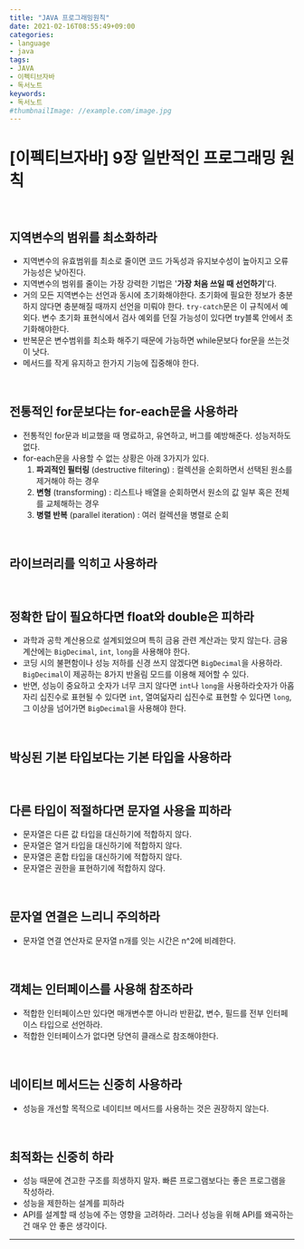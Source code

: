 ```yaml
---
title: "JAVA 프로그래밍원칙"
date: 2021-02-16T08:55:49+09:00
categories:
- language
- java
tags:
- JAVA
- 이펙티브자바
- 독서노트
keywords:
- 독서노트
#thumbnailImage: //example.com/image.jpg
---
```


<!--more-->
# [이펙티브자바] 9장 일반적인 프로그래밍 원칙

&nbsp;

## 지역변수의 범위를 최소화하라
- 지역변수의 유효범위를 최소로 줄이면 코드 가독성과 유지보수성이 높아지고 오류 가능성은 낮아진다.
- 지역변수의 범위를 줄이는 가장 강력한 기법은 '**가장 처음 쓰일 때 선언하기**'다.
- 거의 모든 지역변수는 선언과 동시에 초기화해야한다. 초기화에 필요한 정보가 충분하지 않다면 충분해질 때까지 선언을 미뤄야 한다. `try-catch`문은 이 규칙에서 예외다. 변수 초기화 표현식에서 검사 예외를 던질 가능성이 있다면 try블록 안에서 초기화해야한다. 
- 반복문은 변수범위를 최소화 해주기 때문에 가능하면 while문보다 for문을 쓰는것이 낫다.
- 메서드를 작게 유지하고 한가지 기능에 집중해야 한다.

&nbsp;

## 전통적인 for문보다는 for-each문을 사용하라
- 전통적인 for문과 비교했을 때 명료하고, 유연하고, 버그를 예방해준다. 성능저하도 없다. 
- for-each문을 사용할 수 없는 상황은 아래 3가지가 있다.
  1. **파괴적인 필터링** (destructive filtering) : 컬렉션을 순회하면서 선택된 원소를 제거해야 하는 경우 
  2. **변형** (transforming) : 리스트나 배열을 순회하면서 원소의 값 일부 혹은 전체를 교체해하는 경우
  3. **병렬 반복** (parallel iteration) : 여러 컬렉션을 병렬로 순회

&nbsp;

## 라이브러리를 익히고 사용하라

&nbsp;

## 정확한 답이 필요하다면 float와 double은 피하라
- 과학과 공학 계산용으로 설계되었으며 특히 금융 관련 계산과는 맞지 않는다. 금융 계산에는 `BigDecimal`, `int`, `long`을 사용해야 한다.
- 코딩 시의 불편함이나 성능 저하를 신경 쓰지 않겠다면 `BigDecimal`을 사용하라. `BigDecimal`이 제공하는 8가지 반올림 모드를 이용해 제어할 수 있다.
- 반면, 성능이 중요하고 숫자가 너무 크지 않다면 `int`나 `long`을 사용하라숫자가 아홉 자리 십진수로 표현될 수 있다면 `int`, 열여덟자리 십진수로 표현할 수 있다면 `long`, 그 이상을 넘어가면 `BigDecimal`을 사용해야 한다.

&nbsp;

## 박싱된 기본 타입보다는 기본 타입을 사용하라

&nbsp;

## 다른 타입이 적절하다면 문자열 사용을 피하라
- 문자열은 다른 값 타입을 대신하기에 적합하지 않다.
- 문자열은 열거 타입을 대신하기에 적합하지 않다.
- 문자열은 혼합 타입을 대신하기에 적합하지 않다.
- 문자열은 권한을 표현하기에 적합하지 않다.

&nbsp;

## 문자열 연결은 느리니 주의하라
- 문자열 연결 연산자로 문자열 n개를 잇는 시간은 n^2에 비례한다.

&nbsp;

## 객체는 인터페이스를 사용해 참조하라
- 적합한 인터페이스만 있다면 매개변수뿐 아니라 반환값, 변수, 필드를 전부 인터페이스 타입으로 선언하라.
- 적합한 인터페이스가 없다면 당연히 클래스로 참조해야한다.


&nbsp;

## 네이티브 메서드는 신중히 사용하라
- 성능을 개선할 목적으로 네이티브 메서드를 사용하는 것은 권장하지 않는다.

&nbsp;

## 최적화는 신중히 하라
- 성능 때문에 견고한 구조를 희생하지 말자. 빠른 프로그램보다는 좋은 프로그램을 작성하라.
- 성능을 제한하는 설계를 피하라
- API를 설계할 때 성능에 주는 영향을 고려하라. 그러나 성능을 위해 API를 왜곡하는 건 매우 안 좋은 생각이다.

-----
